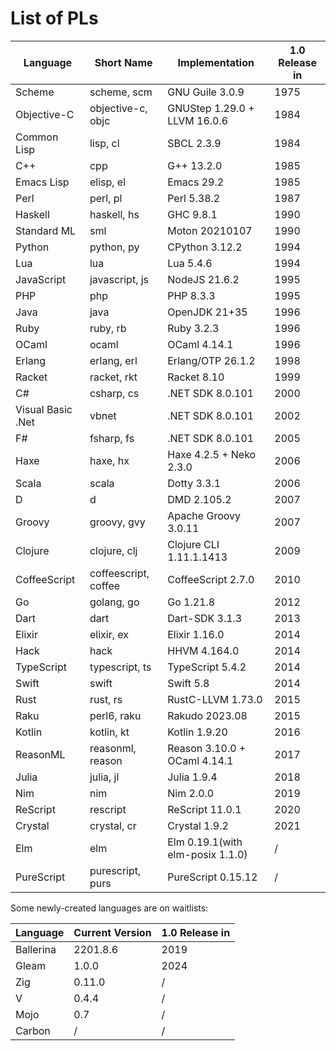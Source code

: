 # List of PLs

| Language | Short Name | Implementation | 1.0 Release in |
|----------|----------|----------|----------|
| Scheme | scheme, scm | GNU Guile 3.0.9 | 1975 |
| Objective-C | objective-c, objc | GNUStep 1.29.0 + LLVM 16.0.6 | 1984 |
| Common Lisp | lisp, cl | SBCL 2.3.9 | 1984 |
| C++ | cpp | G++ 13.2.0 | 1985 |
| Emacs Lisp | elisp, el | Emacs 29.2 | 1985 |
| Perl | perl, pl | Perl 5.38.2 | 1987 |
| Haskell | haskell, hs | GHC 9.8.1 | 1990 |
| Standard ML | sml | Moton 20210107 | 1990 |
| Python | python, py | CPython 3.12.2 | 1994 |
| Lua | lua |Lua 5.4.6 | 1994 |
| JavaScript | javascript, js | NodeJS 21.6.2 | 1995 |
| PHP | php | PHP 8.3.3 | 1995 |
| Java | java | OpenJDK 21+35 | 1996 |
| Ruby | ruby, rb | Ruby 3.2.3 | 1996 |
| OCaml | ocaml | OCaml 4.14.1 | 1996 |
| Erlang | erlang, erl | Erlang/OTP 26.1.2 | 1998 |
| Racket | racket, rkt | Racket 8.10 | 1999 |
| C# | csharp, cs | .NET SDK 8.0.101 | 2000 |
| Visual Basic .Net | vbnet | .NET SDK 8.0.101 | 2002 |
| F# | fsharp, fs | .NET SDK 8.0.101 | 2005 |
| Haxe | haxe, hx | Haxe 4.2.5 + Neko 2.3.0 | 2006 |
| Scala | scala | Dotty 3.3.1 | 2006 |
| D | d | DMD 2.105.2 | 2007 |
| Groovy | groovy, gvy | Apache Groovy 3.0.11 | 2007 |
| Clojure | clojure, clj | Clojure CLI 1.11.1.1413 | 2009 |
| CoffeeScript | coffeescript, coffee |CoffeeScript 2.7.0 | 2010 |
| Go | golang, go | Go 1.21.8 | 2012 |
| Dart | dart | Dart-SDK 3.1.3 | 2013 |
| Elixir | elixir, ex | Elixir 1.16.0 | 2014 |
| Hack | hack | HHVM 4.164.0 | 2014 |
| TypeScript | typescript, ts | TypeScript 5.4.2 | 2014 |
| Swift | swift | Swift 5.8 | 2014 |
| Rust | rust, rs | RustC-LLVM 1.73.0 | 2015 |
| Raku | perl6, raku | Rakudo 2023.08 | 2015 |
| Kotlin | kotlin, kt | Kotlin 1.9.20 | 2016 |
| ReasonML | reasonml, reason | Reason 3.10.0 + OCaml 4.14.1 | 2017 |
| Julia | julia, jl | Julia 1.9.4 | 2018 |
| Nim | nim | Nim 2.0.0 | 2019 |
| ReScript | rescript | ReScript 11.0.1 | 2020 |
| Crystal | crystal, cr | Crystal 1.9.2 | 2021 |
| Elm | elm | Elm 0.19.1(with elm-posix 1.1.0) | / |
| PureScript | purescript, purs | PureScript 0.15.12 | / |

Some newly-created languages are on waitlists:

| Language | Current Version | 1.0 Release in |
|----------|----------|----------|
| Ballerina | 2201.8.6 | 2019 |
| Gleam | 1.0.0 | 2024 |
| Zig | 0.11.0 | / |
| V | 0.4.4 | / |
| Mojo | 0.7 | / |
| Carbon | / | / |